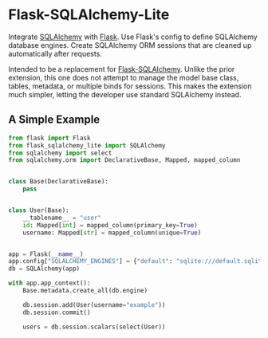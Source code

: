 # Flask-SQLAlchemy-Lite

Integrate [SQLAlchemy] with [Flask]. Use Flask's config to define SQLAlchemy
database engines. Create SQLAlchemy ORM sessions that are cleaned up
automatically after requests.

Intended to be a replacement for [Flask-SQLAlchemy]. Unlike the prior extension,
this one does not attempt to manage the model base class, tables, metadata, or
multiple binds for sessions. This makes the extension much simpler, letting the
developer use standard SQLAlchemy instead.

[SQLAlchemy]: https://sqlalchemy.org
[Flask]: https://flask.palletsprojects.com
[Flask-SQLAlchemy]: https://flask-sqlalchemy.readthedocs.io


 ## A Simple Example

```python
from flask import Flask
from flask_sqlalchemy_lite import SQLAlchemy
from sqlalchemy import select
from sqlalchemy.orm import DeclarativeBase, Mapped, mapped_column


class Base(DeclarativeBase):
    pass


class User(Base):
    __tablename__ = "user"
    id: Mapped[int] = mapped_column(primary_key=True)
    username: Mapped[str] = mapped_column(unique=True)


app = Flask(__name__)
app.config["SQLALCHEMY_ENGINES"] = {"default": "sqlite:///default.sqlite"}
db = SQLAlchemy(app)

with app.app_context():
    Base.metadata.create_all(db.engine)

    db.session.add(User(username="example"))
    db.session.commit()

    users = db.session.scalars(select(User))
```
